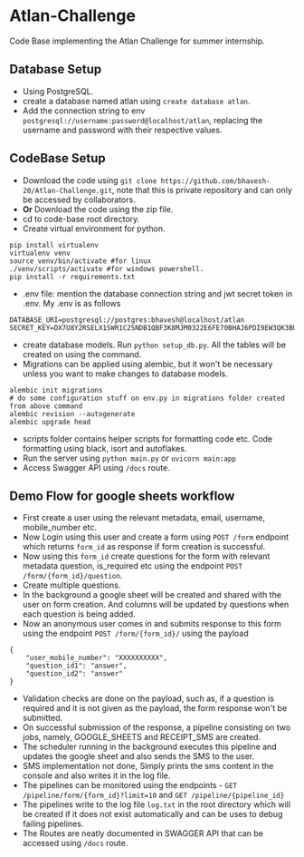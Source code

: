 # Atlan-Challenge
Code Base implementing the Atlan Challenge for summer internship.

## Database Setup
- Using PostgreSQL.
- create a database named atlan using `create database atlan`.
- Add the connection string to env `postgresql://username:password@localhost/atlan`, replacing the username and password with their respective values.

## CodeBase Setup
- Download the code using `git clone https://github.com/bhavesh-20/Atlan-Challenge.git`, note that this is private repository and can only be accessed by collaborators.
- **Or** Download the code using the zip file.
- cd to code-base root directory.
- Create virtual environment for python.
```
pip install virtualenv 
virtualenv venv
source venv/bin/activate #for linux
./venv/scripts/activate #for windows powershell.
pip install -r requirements.txt
```
- .env file: mention the database connection string and jwt secret token in .env. My .env is as follows
```
DATABASE_URI=postgresql://postgres:bhavesh@localhost/atlan
SECRET_KEY=DX7U8Y2RSELX1SWR1C2SNDB1QBF3K8MJM0322E6FE70BHAJ6PDI9EW3QK3BU01JNGRZK1A422UVA553GC4IJOIQHY2BXSVEYLNMK
```
- create database models. Run `python setup_db.py`. All the tables will be created on using the command.
- Migrations can be applied using alembic, but it won't be necessary unless you want to make changes to database models.
```
alembic init migrations
# do some configuration stuff on env.py in migrations folder created from above command
alembic revision --autogenerate
alembic upgrade head
```
- scripts folder contains helper scripts for formatting code etc. Code formatting using black, isort and autoflakes.
- Run the server using `python main.py` or `uvicorn main:app`
- Access Swagger API using `/docs` route.

## Demo Flow for google sheets workflow
- First create a user using the relevant metadata, email, username, mobile_number etc.
- Now Login using this user and create a form using `POST /form` endpoint which returns `form_id` as response if form creation is successful.
- Now using this `form_id` create questions for the form with relevant metadata question, is_required etc using the endpoint `POST /form/{form_id}/question`.
- Create multiple questions.
- In the background a google sheet will be created and shared with the user on form creation. And columns will be updated by questions when each question is being added.
- Now an anonymous user comes in and submits response to this form using the endpoint `POST /form/{form_id}/` using the payload 
```
{
    "user_mobile_number": "XXXXXXXXXX",
    "question_id1": "answer",
    "question_id2": "answer"
}
```
- Validation checks are done on the payload, such as, if a question is required and it is not given as the payload, the form response won't be submitted.
- On successful submission of the response, a pipeline consisting on two jobs, namely, GOOGLE_SHEETS and RECEIPT_SMS are created.
- The scheduler running in the background executes this pipeline and updates the google sheet and also sends the SMS to the user.
- SMS implementation not done, Simply prints the sms content in the console and also writes it in the log file.
- The pipelines can be monitored using the endpoints - `GET /pipeline/form/{form_id}?limit=10` and `GET /pipeline/{pipeline_id}`
- The pipelines write to the log file `log.txt` in the root directory which will be created if it does not exist automatically and can be uses to debug failing pipelines.
- The Routes are neatly documented in SWAGGER API that can be accessed using `/docs` route.